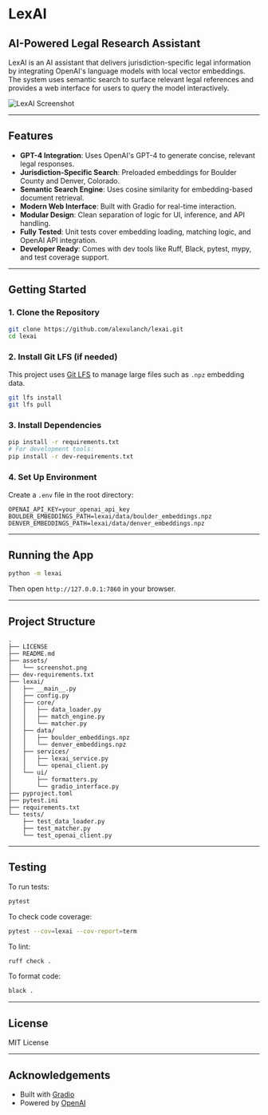 # LexAI

## AI-Powered Legal Research Assistant

LexAI is an AI assistant that delivers jurisdiction-specific legal information by integrating OpenAI's language models with local vector embeddings. The system uses semantic search to surface relevant legal references and provides a web interface for users to query the model interactively.

![LexAI Screenshot](assets/screenshot.png)

---

## Features

- **GPT-4 Integration**: Uses OpenAI's GPT-4 to generate concise, relevant legal responses.
- **Jurisdiction-Specific Search**: Preloaded embeddings for Boulder County and Denver, Colorado.
- **Semantic Search Engine**: Uses cosine similarity for embedding-based document retrieval.
- **Modern Web Interface**: Built with Gradio for real-time interaction.
- **Modular Design**: Clean separation of logic for UI, inference, and API handling.
- **Fully Tested**: Unit tests cover embedding loading, matching logic, and OpenAI API integration.
- **Developer Ready**: Comes with dev tools like Ruff, Black, pytest, mypy, and test coverage support.

---

## Getting Started

### 1. Clone the Repository

```bash
git clone https://github.com/alexulanch/lexai.git
cd lexai
```

### 2. Install Git LFS (if needed)

This project uses [Git LFS](https://git-lfs.github.com/) to manage large files such as `.npz` embedding data.

```bash
git lfs install
git lfs pull
```

### 3. Install Dependencies

```bash
pip install -r requirements.txt
# For development tools:
pip install -r dev-requirements.txt
```

### 4. Set Up Environment

Create a `.env` file in the root directory:

```dotenv
OPENAI_API_KEY=your_openai_api_key
BOULDER_EMBEDDINGS_PATH=lexai/data/boulder_embeddings.npz
DENVER_EMBEDDINGS_PATH=lexai/data/denver_embeddings.npz
```

---

## Running the App

```bash
python -m lexai
```

Then open `http://127.0.0.1:7860` in your browser.

---

## Project Structure

```
.
├── LICENSE
├── README.md
├── assets/
│   └── screenshot.png
├── dev-requirements.txt
├── lexai/
│   ├── __main__.py
│   ├── config.py
│   ├── core/
│   │   ├── data_loader.py
│   │   ├── match_engine.py
│   │   └── matcher.py
│   ├── data/
│   │   ├── boulder_embeddings.npz
│   │   └── denver_embeddings.npz
│   ├── services/
│   │   ├── lexai_service.py
│   │   └── openai_client.py
│   └── ui/
│       ├── formatters.py
│       └── gradio_interface.py
├── pyproject.toml
├── pytest.ini
├── requirements.txt
└── tests/
    ├── test_data_loader.py
    ├── test_matcher.py
    └── test_openai_client.py
```

---

## Testing

To run tests:

```bash
pytest
```

To check code coverage:

```bash
pytest --cov=lexai --cov-report=term
```

To lint:

```bash
ruff check .
```

To format code:

```bash
black .
```

---

## License

MIT License

---

## Acknowledgements

- Built with [Gradio](https://gradio.app)
- Powered by [OpenAI](https://openai.com)
